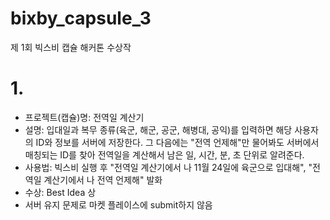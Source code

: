 # bixby_capsule_3
 제 1회 빅스비 캡슐 해커톤 수상작

# 1.
- 프로젝트(캡슐)명: 전역일 계산기
- 설명: 입대일과 복무 종류(육군, 해군, 공군, 해병대, 공익)를 입력하면 해당 사용자의 ID와 정보를 서버에 저장한다. 그 다음에는 "전역 언제해"만 물어봐도 서버에서 매칭되는 ID를 찾아 전역일을 계산해서 남은 일, 시간, 분, 초 단위로 알려준다.
- 사용법: 빅스비 실행 후 "전역일 계산기에서 나 11월 24일에 육군으로 입대해", "전역일 계산기에서 나 전역 언제해" 발화
- 수상: Best Idea 상
- 서버 유지 문제로 마켓 플레이스에 submit하지 않음
